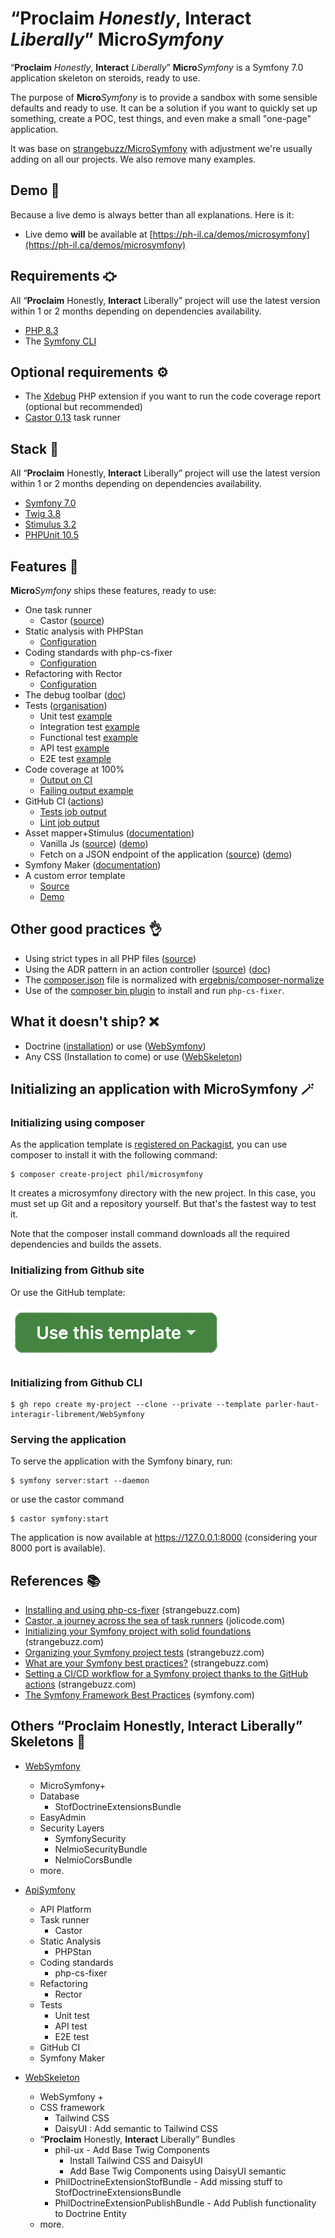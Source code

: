 # “**Proclaim** *Honestly*, **Interact** *Liberally*” **Micro***Symfony*

“**Proclaim** *Honestly*, **Interact** *Liberally*” **Micro***Symfony* is a Symfony 7.0 application skeleton on steroids, ready to use.

The purpose of **Micro***Symfony* is to provide a sandbox with some sensible defaults and ready to use. 
It can be a solution if you want to quickly set up something, create a POC, test things, 
and even make a small "one-page" application.

It was base on [strangebuzz/MicroSymfony](https://github.com/strangebuzz/MicroSymfony) with adjustment
we're usually adding on all our projects. We also remove many examples. 

## Demo 🌈

Because a live demo is always better than all explanations. Here is it:

* Live demo **will** be available at [https://ph-il.ca/demos/microsymfony](https://ph-il.ca/demos/microsymfony)

## Requirements ⛮

All “**Proclaim** Honestly, **Interact** Liberally” project will use the latest version within 1 or 2 months depending on dependencies availability.

* [PHP 8.3](https://www.php.net/releases/8.3/en.php)
* The [Symfony CLI](https://symfony.com/download)

## Optional requirements ⚙

* The [Xdebug](https://xdebug.org/) PHP extension if you want to run the code coverage report (optional but recommended)
* [Castor 0.13](https://github.com/jolicode/castor) task runner

## Stack 🔗

All “**Proclaim** Honestly, **Interact** Liberally” project will use the latest version within 1 or 2 months depending on dependencies availability.

* [Symfony 7.0](https://symfony.com/7) 
* [Twig 3.8](https://twig.symfony.com)
* [Stimulus 3.2](https://stimulus.hotwired.dev/)
* [PHPUnit 10.5](https://phpunit.de)

## Features 🚀

**Micro***Symfony* ships these features, ready to use:

* One task runner
  * Castor ([source](https://github.com/parler-haut-interagir-librement/MicroSymfony/blob/main/castor.php)) 
* Static analysis with PHPStan
  * [Configuration](https://github.com/parler-haut-interagir-librement/MicroSymfony/blob/main/phpstan.neon)
* Coding standards with php-cs-fixer
  * [Configuration](https://github.com/parler-haut-interagir-librement/MicroSymfony/blob/main/.php-cs-fixer.dist.php)
* Refactoring with Rector
  * [Configuration](https://github.com/parler-haut-interagir-librement/MicroSymfony/blob/main/restor.php)
* The debug toolbar ([doc](https://symfony.com/doc/current/profiler.html))
* Tests ([organisation](https://www.strangebuzz.com/en/blog/organizing-your-symfony-project-tests))
  * Unit test [example](https://github.com/parler-haut-interagir-librement/MicroSymfony/tree/main/tests/Unit/Helper) 
  * Integration test [example](https://github.com/parler-haut-interagir-librement/MicroSymfony/blob/main/tests/Integration/Twig/Extension/ResponseExtensionTest.php) 
  * Functional test [example](https://github.com/parler-haut-interagir-librement/MicroSymfony/blob/main/tests/Functional/Controller/AppControllerTest.php) 
  * API test [example](https://github.com/parler-haut-interagir-librement/MicroSymfony/blob/main/tests/Api/Controller/SlugifyActionTest.php) 
  * E2E test [example](https://github.com/parler-haut-interagir-librement/MicroSymfony/blob/main/tests/E2E/Controller/AppControllerTest.php)
* Code coverage at 100%
  * [Output on CI](https://github.com/parler-haut-interagir-librement/MicroSymfony/actions/runs/6178372662/job/16771491572)
  * [Failing output example](https://github.com/parler-haut-interagir-librement/MicroSymfony/actions/runs/6176766049/job/16766431026)
* GitHub CI ([actions](https://github.com/parler-haut-interagir-librement/MicroSymfony/actions))
  * [Tests job output](https://github.com/parler-haut-interagir-librement/MicroSymfony/actions/runs/6178372662/job/16771491572)
  * [Lint job output](https://github.com/parler-haut-interagir-librement/MicroSymfony/actions/runs/6178372662/job/16771491353)
* Asset mapper+Stimulus ([documentation](https://symfony.com/doc/current/frontend/asset_mapper.html))
  * Vanilla Js ([source](https://github.com/parler-haut-interagir-librement/MicroSymfony/blob/main/assets/controllers/hello_controller.js)) ([demo](https://ph-il.ca/demos/microsymfony/stimulus))
  * Fetch on a JSON endpoint of the application ([source](https://github.com/parler-haut-interagir-librement/MicroSymfony/blob/main/assets/controllers/api_controller.js)) ([demo](https://ph-il.ca/demos/microsymfony/stimulus)) 
* Symfony Maker ([documentation](https://symfony.com/bundles/SymfonyMakerBundle/current/index.html))
* A custom error template
  * [Source](https://github.com/parler-haut-interagir-librement/MicroSymfony/blob/main/templates/bundles/TwigBundle/Exception/error.html.twig)
  * [Demo](https://ph-il.ca/demos/microsymfony/404) 

## Other good practices 👌

* Using strict types in all PHP files ([source](https://github.com/parler-haut-interagir-librement/MicroSymfony/blob/main/src/Controller/AppController.php))
* Using the ADR pattern in an action controller ([source](https://github.com/parler-haut-interagir-librement/MicroSymfony/blob/main/src/Controller/SlugifyAction.php)) ([doc](https://symfony.com/doc/current/controller/service.html#invokable-controllers))
* The [composer.json](https://github.com/parler-haut-interagir-librement/MicroSymfony/blob/main/composer.json)
  file is normalized with [ergebnis/composer-normalize](https://github.com/ergebnis/composer-normalize)
* Use of the [composer bin plugin](https://github.com/bamarni/composer-bin-plugin)
  to install and run `php-cs-fixer`.

## What it doesn't ship? ❌

* Doctrine ([installation](https://symfony.com/doc/current/doctrine.html#installing-doctrine)) or use ([WebSymfony](https://github.com/parler-haut-interagir-librement/WebSymfony))
* Any CSS (Installation to come) or use ([WebSkeleton](https://github.com/parler-haut-interagir-librement/WebSkeleton))

## Initializing an application with MicroSymfony 🪄

### Initializing using composer
As the application template is [registered on Packagist](https://packagist.org/packages/phil/microsymfony), 
you can use composer to install it with the following command:

```
$ composer create-project phil/microsymfony
```

It creates a microsymfony directory with the new project. 
In this case, you must set up Git and a repository yourself. 
But that's the fastest way to test it. 

Note that the composer install command downloads all the required dependencies and builds the assets.

### Initializing from Github site

Or use the GitHub template:

![Use this template button](https://raw.githubusercontent.com/parler-haut-interagir-librement/WebSymfony/bc7b206da4c04f48b915d9dc506a75025276b3a8/doc/use-this-template.png "Use this template")

### Initializing from Github CLI

```
$ gh repo create my-project --clone --private --template parler-haut-interagir-librement/WebSymfony
```

### Serving the application 
To serve the application with the Symfony binary, run:

```
$ symfony server:start --daemon
```

or use the castor command

```
$ castor symfony:start
```

The application is now available at https://127.0.0.1:8000 (considering your 8000 port is available). 


## References 📚

* [Installing and using php-cs-fixer](https://www.strangebuzz.com/en/blog/installing-and-using-php-cs-fixer) (strangebuzz.com)
* [Castor, a journey across the sea of task runners](https://jolicode.com/blog/castor-a-journey-across-the-sea-of-task-runners) (jolicode.com)
* [Initializing your Symfony project with solid foundations](https://www.strangebuzz.com/en/blog/initializing-your-symfony-project-with-solid-foundations) (strangebuzz.com)
* [Organizing your Symfony project tests](https://www.strangebuzz.com/en/blog/organizing-your-symfony-project-tests) (strangebuzz.com)
* [What are your Symfony best practices?](https://www.strangebuzz.com/en/blog/what-are-your-symfony-best-practices) (strangebuzz.com)
* [Setting a CI/CD workflow for a Symfony project thanks to the GitHub actions](https://www.strangebuzz.com/en/blog/setting-a-ci-cd-workflow-for-a-symfony-project-thanks-to-the-github-actions) (strangebuzz.com)
* [The Symfony Framework Best Practices](https://symfony.com/doc/current/best_practices.html) (symfony.com)

## Others “**Proclaim** Honestly, **Interact** Liberally” Skeletons 🩻

* [WebSymfony](https://github.com/parler-haut-interagir-librement/WebSymfony)
  * MicroSymfony+
  * Database
    * StofDoctrineExtensionsBundle
  * EasyAdmin
  * Security Layers
    * SymfonySecurity
    * NelmioSecurityBundle
    * NelmioCorsBundle
  * more.

* [ApiSymfony](https://github.com/parler-haut-interagir-librement/ApiSymfony)
  * API Platform
  * Task runner
    * Castor
  * Static Analysis
    * PHPStan
  * Coding standards
    * php-cs-fixer
  * Refactoring
    * Rector
  * Tests
    * Unit test
    * API test
    * E2E test
  * GitHub CI
  * Symfony Maker

* [WebSkeleton](https://github.com/parler-haut-interagir-librement/WebSkeleton)
  * WebSymfony +
  * CSS framework
    * Tailwind CSS
    * DaisyUI : Add semantic to Tailwind CSS
  * “**Proclaim** Honestly, **Interact** Liberally” Bundles
    * phil-ux - Add Base Twig Components
      * Install Tailwind CSS and DaisyUI
      * Add Base Twig Components using DaisyUI semantic
    * PhilDoctrineExtensionStofBundle - Add missing stuff to StofDoctrineExtensionsBundle
    * PhilDoctrineExtensionPublishBundle - Add Publish functionality to Doctrine Entity
  * more.
